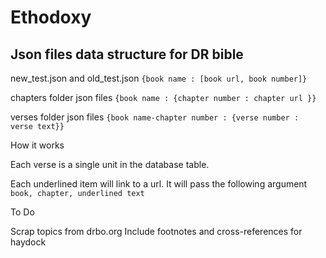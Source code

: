 # Ethodoxy

## Json files data structure for DR bible

new_test.json and old_test.json `{book name : [book url, book number]}`

chapters folder json files `{book name : {chapter number : chapter url }}`

verses folder json files `{book name-chapter number : {verse number : verse text}}`

How it works

Each verse is a single unit in the database table.

Each underlined item will link to a url. It will pass the following argument `book, chapter, underlined text`

To Do

Scrap topics from drbo.org
Include footnotes and cross-references for haydock
